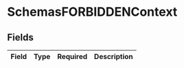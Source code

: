 # SchemasFORBIDDENContext


## Fields

| Field       | Type        | Required    | Description |
| ----------- | ----------- | ----------- | ----------- |